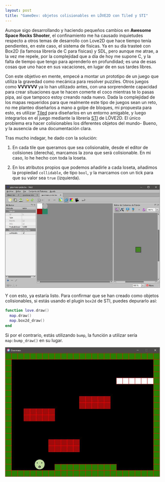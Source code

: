 ```yaml
---
layout: post
title: "GameDev: objetos colisionables en LÖVE2D con Tiled y STI"
---
```


Aunque sigo desarrollando y haciendo pequeños cambios en **Awesome Space Rocks Shooter**, el confinamiento me ha causado inquietudes respecto a otros temas de desarrollo con Love2D que hace tiempo tenía pendientes, en este caso, el sistema de físicas. Ya en su día trasteé con Box2D (la famosa librería de C para físicas) y SDL, pero aunque me atrae, a la vez me repele, por la complejidad que a día de hoy me supone C, y la falta de tiempo que tengo para aprenderlo en profundidad; es una de esas cosas que uno hace en sus vacaciones, en lugar de en sus tardes libres.

Con este objetivo en mente, empecé a montar un prototipo de un juego que utiliza la gravedad como mecánica para resolver puzzles. Otros juegos como **VVVVVV** ya lo han utilizado antes, con una sorprendente capacidad para crear situaciones que te hacen comerte el coco mientras te lo pasas pipa, así que tampoco estoy creando nada nuevo. Dada la complejidad de los mapas requeridos para que realmente este tipo de juegos sean un reto, no me planteo diseñarlos a mano a golpe de bloques, mi propuesta para esto, es utilizar [Tiled](https://www.mapeditor.org) para diseñarlos en un entorno amigable, y luego integrarlos en el juego mediante la librería [STI](https://github.com/karai17/Simple-Tiled-Implementation/) de LÖVE2D. El único problema era hacer colisionables los diferentes objetos del mundo- Bueno, y la ausencia de una documentación clara.

Tras mucho indagar, he dado con la solución:

1. En cada tile que queramos que sea colisionable, desde el editor de colisiones (derecha), marcamos la zona que será colisionable. En mi caso, lo he hecho con toda la loseta.

2. En los atributos propios que podemos añadirle a cada loseta, añadimos la propiedad `collidable`, de tipo `bool`, y la marcamos con un tick para que su valor sea `true` (izquierda).

![Editor de tiles en Tiled](/resources/images/editor.jpg)

Y con esto, ya estaría listo. Para confirmar que se han creado como objetos colisionables, si estás usando el plugin `box2d` de STI, puedes depurarlo así:

```lua
function love.draw()
  map.draw()
  map.box2d_draw()
end
```

Si por el contrario, estás utilizando `bump`, la función a utilizar sería `map:bump_draw()` en su lugar.

![Ventana de juego con cajas de colisión resaltadas](/resources/images/juego.jpg)
